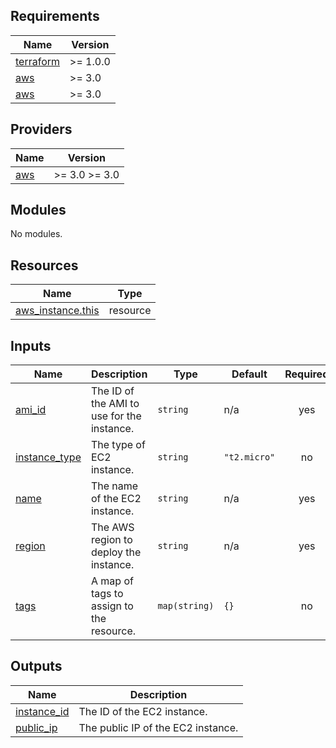 ## Requirements

| Name | Version |
|------|---------|
| <a name="requirement_terraform"></a> [terraform](#requirement\_terraform) | >= 1.0.0 |
| <a name="requirement_aws"></a> [aws](#requirement\_aws) | >= 3.0 |
| <a name="requirement_aws"></a> [aws](#requirement\_aws) | >= 3.0 |

## Providers

| Name | Version |
|------|---------|
| <a name="provider_aws"></a> [aws](#provider\_aws) | >= 3.0 >= 3.0 |

## Modules

No modules.

## Resources

| Name | Type |
|------|------|
| [aws_instance.this](https://registry.terraform.io/providers/hashicorp/aws/latest/docs/resources/instance) | resource |

## Inputs

| Name | Description | Type | Default | Required |
|------|-------------|------|---------|:--------:|
| <a name="input_ami_id"></a> [ami\_id](#input\_ami\_id) | The ID of the AMI to use for the instance. | `string` | n/a | yes |
| <a name="input_instance_type"></a> [instance\_type](#input\_instance\_type) | The type of EC2 instance. | `string` | `"t2.micro"` | no |
| <a name="input_name"></a> [name](#input\_name) | The name of the EC2 instance. | `string` | n/a | yes |
| <a name="input_region"></a> [region](#input\_region) | The AWS region to deploy the instance. | `string` | n/a | yes |
| <a name="input_tags"></a> [tags](#input\_tags) | A map of tags to assign to the resource. | `map(string)` | `{}` | no |

## Outputs

| Name | Description |
|------|-------------|
| <a name="output_instance_id"></a> [instance\_id](#output\_instance\_id) | The ID of the EC2 instance. |
| <a name="output_public_ip"></a> [public\_ip](#output\_public\_ip) | The public IP of the EC2 instance. |
